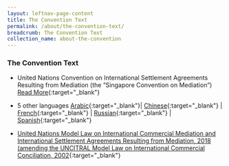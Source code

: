 ```yaml
---
layout: leftnav-page-content
title: The Convention Text
permalink: /about/the-convention-text/
breadcrumb: The Convention Text
collection_name: about-the-convention
---
```


### **The Convention Text** 
* United Nations Convention on International Settlement Agreements Resulting from Mediation (the “Singapore Convention on Mediation”)
[Read More](https://uncitral.un.org/sites/uncitral.un.org/files/singapore_convention_eng.pdf){:target="_blank"}

* 5 other languages
[Arabic](https://uncitral.un.org/sites/uncitral.un.org/files/media-documents/uncitral/ar/mediation_convention_a.pdf){:target="_blank"}| [Chinese](https://uncitral.un.org/sites/uncitral.un.org/files/media-documents/uncitral/zh/mediation_convention_c.pdf){:target="_blank"} | [French](https://uncitral.un.org/sites/uncitral.un.org/files/media-documents/uncitral/fr/mediation_convention_f.pdf){:target="_blank"} | [Russian](https://uncitral.un.org/sites/uncitral.un.org/files/media-documents/uncitral/ru/mediation_convention_r.pdf){:target="_blank"} | [Spanish](https://uncitral.un.org/sites/uncitral.un.org/files/media-documents/uncitral/es/mediation_convention_s.pdf){:target="_blank"}

* [United Nations Model Law on International Commercial Mediation and International Settlement Agreements Resulting from Mediation, 2018 (amending the UNCITRAL Model Law on International Commercial Conciliation, 2002](http://www.uncitral.org/pdf/english/commissionsessions/51st-session/Annex_II.pdf){:target="_blank"}
